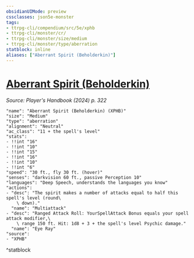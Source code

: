 ```yaml
---
obsidianUIMode: preview
cssclasses: json5e-monster
tags:
- ttrpg-cli/compendium/src/5e/xphb
- ttrpg-cli/monster/cr/
- ttrpg-cli/monster/size/medium
- ttrpg-cli/monster/type/aberration
statblock: inline
aliases: ["Aberrant Spirit (Beholderkin)"]
---
```

# [Aberrant Spirit (Beholderkin)](3-Mechanics\CLI\bestiary\aberration/aberrant-spirit-beholderkin-xphb.md)
*Source: Player's Handbook (2024) p. 322*  

```statblock
"name": "Aberrant Spirit (Beholderkin) (XPHB)"
"size": "Medium"
"type": "aberration"
"alignment": "Neutral"
"ac_class": "11 + the spell's level"
"stats":
- !!int "16"
- !!int "10"
- !!int "15"
- !!int "16"
- !!int "10"
- !!int "6"
"speed": "30 ft., fly 30 ft. (hover)"
"senses": "darkvision 60 ft., passive Perception 10"
"languages": "Deep Speech, understands the languages you know"
"actions":
- "desc": "The spirit makes a number of attacks equal to half this spell's level (round\
    \ down)."
  "name": "Multiattack"
- "desc": "Ranged Attack Roll: YourSpellAttack Bonus equals your spell attack modifier,\
    \ range 150 ft. Hit: 1d8 + 3 + the spell's level Psychic damage."
  "name": "Eye Ray"
"source":
- "XPHB"
```
^statblock